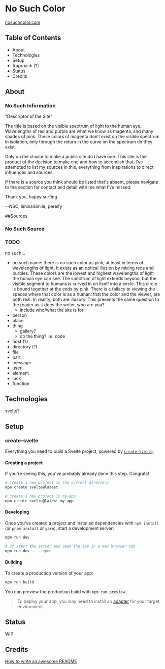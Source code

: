 # No Such Color

[nosuchcolor.com](https://nosuchcolor.com)

## Table of Contents

- About
- Technologies
- Setup
- Approach (?)
- Status
- Credits

## About

### No Such Information

"Descriptor of the Site"

The title is based on the visible spectrum of light to the human eye. Wavelengths of red and purple are what we know as magenta, and many shades of pink. These colors of magenta don't exist on the visible spectrum in isolation, only through the return in the curve on the spectrum do they exist.

Only on the choice to make a public site do I have one. This site is the product of the decision to make one and how to accomlish that. I've attempted to list my sources in this, everything from inspirations to direct influences and sources.

If there is a source you think should be listed that's absent, please navigate to the section for contact and detail with me what I've missed.

Thank you, happy surfing.

--NSC, liminalsimile, pereify

##Sources

### No Such Source

### TODO

no such...

- no such name: there is no such color as pink, at least in terms of wavelengths of light. It exists as an optical illusion by mixing reds and purples. These colors are the lowest and highest wavelengths of light the human eye can see. The spectrum of light extends beyond, but the visible segment to humans is curved in on itself into a circle. This circle is bound together at the ends by pink. There is a fallacy to viewing the spaces where that color is as a human: that the color and the viewer, are both real. In reality, both are illusory. This presents the same question to the reader as it does the writer, who are you?
  - include who/what the site is for
- person
- place
- thing
  - gallery?
  - do the thing? i.e. code
- host (?)
- directory (?)
- file
- part
- message
- user
- element
- luck
- function

## Technologies

svelte?

## Setup

### create-svelte

Everything you need to build a Svelte project, powered by [`create-svelte`](https://github.com/sveltejs/kit/tree/master/packages/create-svelte).

#### Creating a project

If you're seeing this, you've probably already done this step. Congrats!

```bash
# create a new project in the current directory
npm create svelte@latest

# create a new project in my-app
npm create svelte@latest my-app
```

#### Developing

Once you've created a project and installed dependencies with `npm install` (or `pnpm install` or `yarn`), start a development server:

```bash
npm run dev

# or start the server and open the app in a new browser tab
npm run dev -- --open
```

#### Building

To create a production version of your app:

```bash
npm run build
```

You can preview the production build with `npm run preview`.

> To deploy your app, you may need to install an [adapter](https://kit.svelte.dev/docs/adapters) for your target environment.

## Status

WIP

## Credits

[How to write an awesome README](https://victorbruce82.medium.com/writing-an-awesome-readme-for-your-side-projects-fabd20f96db0)
